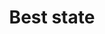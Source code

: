 ---
pid: FS253
title: Best state
location_transcription: Franklin Squir Downtown
zipcode: '19132'
outside_phl: 
neighborhood: Strawberry Mansion
age: '10'
age_range: 6-13
instagram: 
image_file_name: FS_253.jpg
proposal_transcription: 
topic: Philadelphia
topic_summary: '0'
type: Other No Form
keywords_other: 
credit: 
image_labels: Philly U.S.A.
twitter: 
facebook: 
permalink: "/monuments/fs253/"
layout: item-page
---